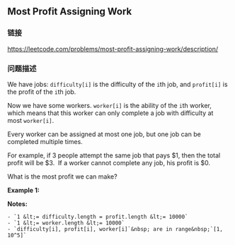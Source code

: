 ## Most Profit Assigning Work  
### 链接  
https://leetcode.com/problems/most-profit-assigning-work/description/  
### 问题描述
We have jobs: `difficulty[i]`&nbsp;is the difficulty of the&nbsp;`i`th job, and&nbsp;`profit[i]`&nbsp;is the profit of the&nbsp;`i`th job.&nbsp;

Now we have some workers.&nbsp;`worker[i]`&nbsp;is the ability of the&nbsp;`i`th worker, which means that this worker can only complete a job with difficulty at most&nbsp;`worker[i]`.&nbsp;

Every worker can be assigned at most one job, but one job&nbsp;can be completed multiple times.

For example, if 3 people attempt the same job that pays $1, then the total profit will be $3.&nbsp; If a worker cannot complete any job, his profit is $0.

What is the most profit we can make?

**Example 1:**

**Notes:**

	- `1 &lt;= difficulty.length = profit.length &lt;= 10000`
	- `1 &lt;= worker.length &lt;= 10000`
	- `difficulty[i], profit[i], worker[i]`&nbsp; are in range&nbsp;`[1, 10^5]`
